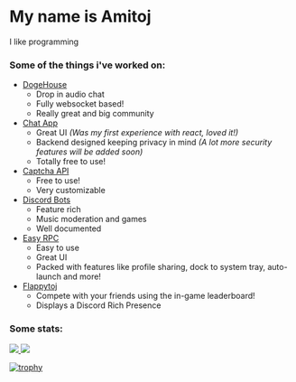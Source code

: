 # My name is Amitoj
I like programming

### Some of the things i've worked on:
- [DogeHouse](https://github.com/benawad/dogehouse)
  - Drop in audio chat
  - Fully websocket based!
  - Really great and big community
- [Chat App](https://chat.amitoj.net)
  - Great UI *(Was my first experience with react, loved it!)*
  - Backend designed keeping privacy in mind *(A lot more security features will be added soon)*
  - Totally free to use!
- [Captcha API](http://api.captcha.amitoj.net)
  - Free to use!
  - Very customizable
- [Discord Bots](https://bots.discord.amitoj.net/)
  - Feature rich
  - Music moderation and games
  - Well documented
- [Easy RPC](https://github.com/amitojsingh366/easy-rpc)
  - Easy to use
  - Great UI
  - Packed with features like profile sharing, dock to system tray, auto-launch and more!
- [Flappytoj](https://github.com/amitojsingh366/Flappytoj)
  - Compete with your friends using the in-game leaderboard!
  - Displays a Discord Rich Presence 
### Some stats:

<!-- [![Amitoj's github stats](https://github-readme-stats.vercel.app/api?username=amitojsingh366&show_icons=true&theme=midnight-purple)](https://github.com/anuraghazra/github-readme-stats)

[![Top Langs](https://github-readme-stats.vercel.app/api/top-langs/?username=amitojsingh366&layout=compact&theme=midnight-purple)](https://github.com/anuraghazra/github-readme-stats) -->

<a href="https://github.com/anuraghazra/github-readme-stats">
  <img align="start" src="https://github-readme-stats.vercel.app/api?username=amitojsingh366&show_icons=true&theme=midnight-purple&line_height=24&hide=stars&bg_color=0d1117&hide_border=true" />
</a>
<a href="https://github.com/anuraghazra/github-readme-stats">
  <img align="end" src="https://github-readme-stats.vercel.app/api/top-langs/?username=amitojsingh366&layout=compact&theme=midnight-purple&bg_color=0d1117&hide_border=true" />
</a>

[![trophy](https://github-profile-trophy.vercel.app/?username=amitojsingh366&theme=darkhub&margin-w=13&margin-h=15&column=7&no-frame=true)](https://github.com/ryo-ma/github-profile-trophy)

<!--
**amitojsingh366/amitojsingh366** is a ✨ _special_ ✨ repository because its `README.md` (this file) appears on your GitHub profile.

Here are some ideas to get you started:

- 🔭 I’m currently working on ...
- 🌱 I’m currently learning ...
- 👯 I’m looking to collaborate on ...
- 🤔 I’m looking for help with ...
- 💬 Ask me about ...
- 📫 How to reach me: ...
- 😄 Pronouns: ...
- ⚡ Fun fact: ...
-->
